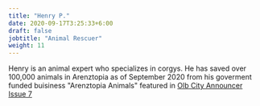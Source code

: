 ```yaml
---
title: "Henry P."
date: 2020-09-17T3:25:33+6:00
draft: false
jobtitle: "Animal Rescuer"
weight: 11
---
```


Henry is an animal expert who specializes in corgys. He has saved over 100,000 animals in Arenztopia as of September 2020 from his goverment funded buisiness "Arenztopia Animals" featured in [Olb City Announcer Issue 7](https://www.arenztopia.com/news/issue-7/)
